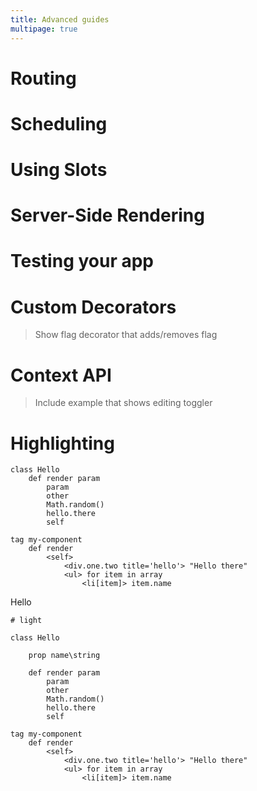```yaml
---
title: Advanced guides
multipage: true
---
```


# Routing

# Scheduling

# Using Slots

# Server-Side Rendering

# Testing your app

# Custom Decorators

> Show flag decorator that adds/removes flag

# Context API

> Include example that shows editing toggler

# Highlighting

```imba
class Hello
    def render param
        param
        other
        Math.random()
        hello.there
        self

tag my-component
    def render
        <self>
            <div.one.two title='hello'> "Hello there"
            <ul> for item in array
                <li[item]> item.name
```
Hello

```imba
# light

class Hello

    prop name\string

    def render param
        param
        other
        Math.random()
        hello.there
        self

tag my-component
    def render
        <self>
            <div.one.two title='hello'> "Hello there"
            <ul> for item in array
                <li[item]> item.name
```